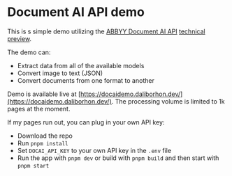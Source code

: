 # Document AI API demo
This is s simple demo utilizing the [ABBYY Document AI API](https://docs.abbyy.com/introduction) [technical preview](https://docs.abbyy.com/technical-preview).

The demo can:
- Extract data from all of the available models
- Convert image to text (JSON)
- Convert documents from one format to another

Demo is available live at [https://docaidemo.daliborhon.dev/](https://docaidemo.daliborhon.dev/). The processing volume is limited to 1k pages at the moment. 

If my pages run out, you can plug in your own API key:
- Download the repo
- Run `pnpm install`
- Set `DOCAI_API_KEY` to your own API key in the `.env` file
- Run the app with `pnpm dev` or build with `pnpm build` and then start with `pnpm start`



